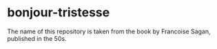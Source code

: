 # bonjour-tristesse
The name of this repository is taken from the book by Francoise Sagan, published in the 50s.

